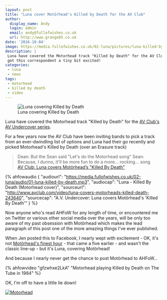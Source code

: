 ```yaml
---
layout: post
title: "Luna cover Motörhead's Killed by Death for the AV Club"
author:
  display_name: Andy
  login: admin
  email: andy@fullofwishes.co.uk
  url: http://www.grange85.co.uk
date: '2016-10-04'
image: https://media.fullofwishes.co.uk/02-luna/pictures/luna-killed-by-death-grab-02.jpg
description: |
 Luna have covered the Motorhead track "Killed by Death" for the AV Club's AV Undercover series, and has
 got this correspondent a tiny bit excited!
categories:
 - luna
 - news
tags:
 - motorhead
 - killed by death
 - video
---
```

<figure class="caption aligncenter"><img src="https://media.fullofwishes.co.uk/02-luna/pictures/luna-killed-by-death-grab-02.jpg" alt="Luna covering Killed by Death" /><figcaption class="caption-text">Luna covering Killed by Death</figcaption></figure>
<p class="lead">Luna have covered the Motorhead track "Killed by Death" for the <a href="http://www.avclub.com/video/luna-covers-motorheads-killed-death-243640">AV Club's AV Undercover series</a>.</p>
<p>For a few years now the AV Club have been inviting bands to pick a track from an ever-dwindling list of options and Luna had their go recently and picked Motorhead's Killed by Death (over an Erasure track)</p>
<blockquote>
Dean: But the Sean said "Let's do the Motorhead song"
Sean: Because, I dunno, it'll be more fun to do a more... rocking... song
<footer><a href="http://www.avclub.com/video/luna-covers-motorheads-killed-death-243640">AV Club: Luna covers Motörhead’s "Killed By Death"</a></footer>
</blockquote>

 {% ahfowaudio {
  "audiourl": "https://media.fullofwishes.co.uk/02-luna/audio/01-luna-killed-by-death.mp3",
  "audiocap": "Luna - Killed By Death (Motorhead cover)",
  "sourceurl": "http://www.avclub.com/video/luna-covers-motorheads-killed-death-243640",
  "sourcecap": "A.V. Undercover: Luna covers Motörhead's 'Killed By Death'"
  } %}
<p>Now anyone who's read AHFoW for any length of time, or encountered me on Twitter or various other social media over the years, will be only too aware of my past obsession with Mot&ouml;rhead which makes the lead paragraph of this post one of the more amazing things I've ever published.</p>

<p>When Jen posted this to Facebook, I nearly wept with excitement - OK, it's not <a href="https://www.youtube.com/watch?v=3VNUyjRRjxM">Mot&ouml;rhead's finest hour</a> - that came a five earlier - and wasn't the classic line-up - but it's Luna, covering Mot&ouml;rhead!</p>

<p>And because I nearly never get the chance to post Mot&ouml;rhead to AHFoW&hellip;</p>

{% ahfowvideo "gfzwhxe2LkA" "Motorhead playing Killed by Death on The Tube in 1984" %}

<p>OK, I'm off to have a little lie down!</p>
<a data-flickr-embed="true"  href="https://www.flickr.com/photos/grange85/30118723665/in/dateposted/" title="Motorhead"><img src="https://media.fullofwishes.co.uk/flickr-downloads/30118723665_fe43e3178a_o.jpg" alt="Motorhead"></a>
